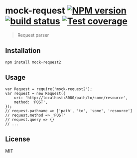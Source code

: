 # mock-request [![NPM version][npm-image]][npm-url] [![build status][travis-image]][travis-url] [![Test coverage][coveralls-image]][coveralls-url]

> Request parser

## Installation

    npm install mock-request2

## Usage

    var Request = require('mock-request2');
    var request = new Request({
        uri: 'http://localhost:8080/path/to/some/resource',
        method: 'POST',
    });
    // request.pathname => ['path', 'to', 'some', 'resource']
    // request.method => 'POST'
    // request.query => {}
    // ...

## License

MIT

[npm-image]: https://img.shields.io/npm/v/mock-request2.svg?style=flat
[npm-url]: https://npmjs.org/package/mock-request2
[travis-image]: https://img.shields.io/travis/meituan/mock-request.svg?style=flat
[travis-url]: https://travis-ci.org/meituan/mock-request
[coveralls-image]: https://img.shields.io/coveralls/meituan/mock-request.svg?style=flat
[coveralls-url]: https://coveralls.io/r/meituan/mock-request?branch=master
